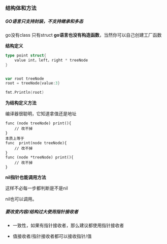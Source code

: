 ### 结构体和方法



##### GO语言只支持封装，不支持继承和多态

go没有class 只有struct  **go语言也没有构造函数**，当然你可以自己创建工厂函数



**结构定义**

```go
type point struct{
    value int，left，right * treeNode
}


var root treeNode
root = treeNode{value:3} 

fmt.Println(root)
```



**为结构定义方法** 

编译器很聪明，它知道拿值还是地址

```
func (node treeNode) print(){
    // 改不掉
}
本质上等于
func  print(node treeNode){
    // 改不掉
}
func (node *treeNode) print(){
    // 改不掉
}

```



**nil指针也能调用方法**

这样不必每一步都判断是不是nil

nil也可以调用。





##### 要改变内容/结构过大使用指针接收者 

- 一致性，如果有指针接收者，那么建议都使用指针接收者

- 值接收者/指针接收者都可以接收指针/值

















